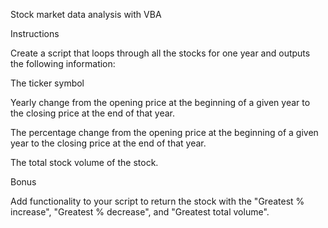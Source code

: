 Stock market data analysis with VBA



Instructions

Create a script that loops through all the stocks for one year and outputs the following information:

The ticker symbol

Yearly change from the opening price at the beginning of a given year to the closing price at the end of that year.

The percentage change from the opening price at the beginning of a given year to the closing price at the end of that year.

The total stock volume of the stock.


Bonus


Add functionality to your script to return the stock with the "Greatest % increase", "Greatest % decrease", and "Greatest total volume". 

